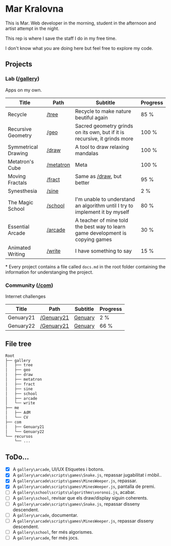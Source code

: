 # Mar Kralovna

This is Mar. Web developer in the morning, student in the afternoon and artist attempt in the night.

This rep is where I save the staff I do in my free time.

I don't know what you are doing here but feel free to explore my code.

## Projects

### Lab ([/gallery](./gallery))

Apps on my own.

|        Title        |               Path               |                                     Subtitle                                     |  Progress  |
|---------------------|----------------------------------|----------------------------------------------------------------------------------|------------|
| Recycle             | [/tree](./gallery/tree)          | Recycle to make nature beutiful again                                            |       85 % |
| Recursive Geometry  | [/geo](./gallery/geo)            | Sacred geometry grinds on its own, but if it is recursive, it grinds more        |      100 % |
| Symmetrical Drawing | [/draw](./gallery/draw)          | A tool to draw relaxing mandalas                                                 |      100 % |
| Metatron's Cube     | [/metatron](./gallery/metatron)  | Meta                                                                             |      100 % |
| Moving Fractals     | [/fract](./gallery/fract)        | Same as [/draw](./gallery/draw), but better                                      |       95 % |
| Synesthesia         | [/sine](./gallery/sine)          |                                                                                  |        2 % |
| The Magic School    | [/school](./gallery/school)      | I'm unable to understand an algorithm until I try to implement it by myself      |       80 % |
| Essential Arcade    | [/arcade](./gallery/arcade)      | A teacher of mine told the best way to learn game development is copying games   |       30 % |
| Animated Writing    | [/write](./gallery/write)        | I have something to say                                                          |       15 % |

\* Every project contains a file called `docs.md` in the root folder containing the information for understanging the project.

### Community ([/com](./com))

Internet challenges

|        Title        |               Path               |                                     Subtitle                                     |  Progress  |
|---------------------|----------------------------------|----------------------------------------------------------------------------------|------------|
| Genuary21           | [/Genuary21](./com/Genuary21)    | [Genuary](genuary.art)                                                           |        2 % |
| Genuary22           | [/Genuary21](./com/Genuary22)    | [Genuary](genuary.art)                                                           |       66 % |

## File tree

```css
Root
├── gallery
│   ├── tree
│   ├── geo
│   ├── draw
│   ├── metatron
│   ├── fract
│   ├── sine
│   ├── school
│   ├── arcade
│   └── write
├── me
│   ├── AdM
│   └── CV
├── com
│   ├── Genuary21
│   └── Genuary22
└── recursos
    └── ...
```

## ToDo...

* [x] A `gallery\arcade`, <span class="pendent">UI/UX Etiquetes i botons</span>.
* [x] A `gallery\arcade\scripts\games\Snake.js`, <span class="pendent">repassar jugabilitat i mòbil.</span>.
* [x] A `gallery\arcade\scripts\games\MinesWeeper.js`, repassar.
* [x] A `gallery\arcade\scripts\games\MinesWeeper.js`, pantalla de premi.
* [ ] A `gallery\school\scripts\algorithms\voronoi.js`, acabar.
* [ ] A `gallery\school`, revisar que els draw/display siguin coherents.
* [ ] A `gallery\arcade\scripts\games\Snake.js`, repassar disseny descendent.
* [ ] A `gallery\arcade`, documentar.
* [ ] A `gallery\arcade\scripts\games\MinesWeeper.js`, repassar disseny descendent.
* [ ] A `gallery\school`, fer més algorismes.
* [ ] A `gallery\arcade`, fer més jocs.
